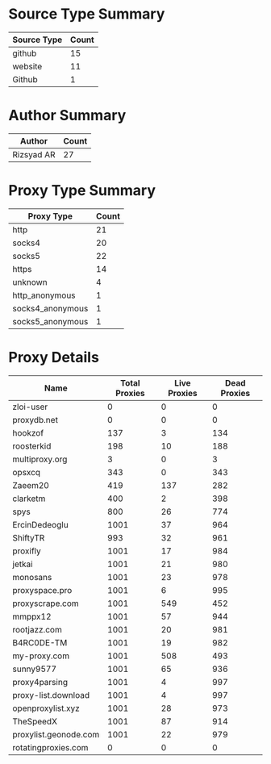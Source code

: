 # Source Type Summary

| Source Type | Count |
|-------------|-------|
| github | 15 |
| website | 11 |
| Github | 1 |


# Author Summary

| Author | Count |
|--------|-------|
| Rizsyad AR | 27 |


# Proxy Type Summary

| Proxy Type | Count |
|------------|-------|
| http | 21 |
| socks4 | 20 |
| socks5 | 22 |
| https | 14 |
| unknown | 4 |
| http_anonymous | 1 |
| socks4_anonymous | 1 |
| socks5_anonymous | 1 |


# Proxy Details

| Name | Total Proxies | Live Proxies | Dead Proxies |
|------|---------------|--------------|---------------|
| zloi-user | 0 | 0 | 0 |
| proxydb.net | 0 | 0 | 0 |
| hookzof | 137 | 3 | 134 |
| roosterkid | 198 | 10 | 188 |
| multiproxy.org | 3 | 0 | 3 |
| opsxcq | 343 | 0 | 343 |
| Zaeem20 | 419 | 137 | 282 |
| clarketm | 400 | 2 | 398 |
| spys | 800 | 26 | 774 |
| ErcinDedeoglu | 1001 | 37 | 964 |
| ShiftyTR | 993 | 32 | 961 |
| proxifly | 1001 | 17 | 984 |
| jetkai | 1001 | 21 | 980 |
| monosans | 1001 | 23 | 978 |
| proxyspace.pro | 1001 | 6 | 995 |
| proxyscrape.com | 1001 | 549 | 452 |
| mmppx12 | 1001 | 57 | 944 |
| rootjazz.com | 1001 | 20 | 981 |
| B4RC0DE-TM | 1001 | 19 | 982 |
| my-proxy.com | 1001 | 508 | 493 |
| sunny9577 | 1001 | 65 | 936 |
| proxy4parsing | 1001 | 4 | 997 |
| proxy-list.download | 1001 | 4 | 997 |
| openproxylist.xyz | 1001 | 28 | 973 |
| TheSpeedX | 1001 | 87 | 914 |
| proxylist.geonode.com | 1001 | 22 | 979 |
| rotatingproxies.com | 0 | 0 | 0 |
